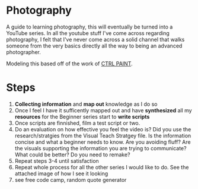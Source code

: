# Photography
A guide to learning photography, this will eventually be turned into a YouTube series. In all the youtube stuff I've come across regarding photography, I felt that I've never come across a solid channel that walks someone from the very basics directly all the way to being an advanced photographer. 

Modeling this based off of the work of [CTRL PAINT](https://www.ctrlpaint.com/). 

# Steps

1. **Collecting information** and **map out** knowledge as I do so
2. Once I feel I have it sufficently mapped out and have **synthesized** all my **resources** for the Beginner series start to **write scripts**
3. Once scripts are finnished, film a test script or two. 
4. Do an evaluation on how effective you feel the video is? Did you use the research/stratgies from the Visual Teach Stratgey file. Is the information concise and what a beginner needs to know. Are you avoiding fluff? Are the visuals supporting the information you are trying to communicate? What could be better? Do you need to remake?
5. Repeat steps 3-4 until satisfaction
6. Repeat whole process for all the other series I would like to do. See the attached image of how I see it looking
7. see free code camp, random quote generator
